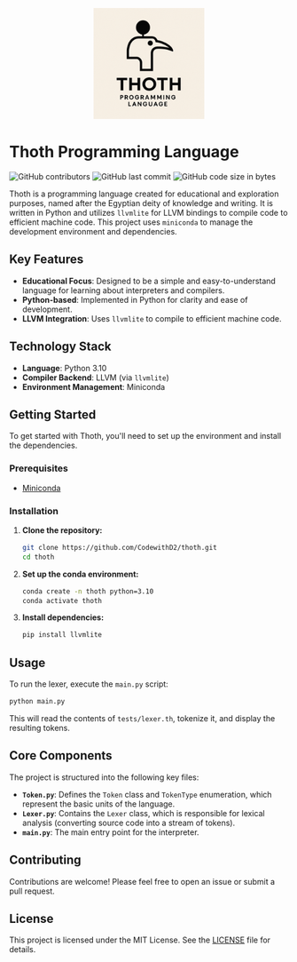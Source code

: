 <p align="center">
  <img src="assets/logo.png" alt="Thoth Logo" width="200"/>
</p>

# Thoth Programming Language

![GitHub contributors](https://img.shields.io/github/contributors/CodewithD2/thoth)
![GitHub last commit](https://img.shields.io/github/last-commit/CodewithD2/thoth)
![GitHub code size in bytes](https://img.shields.io/github/languages/code-size/CodewithD2/thoth)

Thoth is a programming language created for educational and exploration purposes, named after the Egyptian deity of knowledge and writing. It is written in Python and utilizes `llvmlite` for LLVM bindings to compile code to efficient machine code. This project uses `miniconda` to manage the development environment and dependencies.

## Key Features

- **Educational Focus**: Designed to be a simple and easy-to-understand language for learning about interpreters and compilers.
- **Python-based**: Implemented in Python for clarity and ease of development.
- **LLVM Integration**: Uses `llvmlite` to compile to efficient machine code.

## Technology Stack

- **Language**: Python 3.10
- **Compiler Backend**: LLVM (via `llvmlite`)
- **Environment Management**: Miniconda

## Getting Started

To get started with Thoth, you'll need to set up the environment and install the dependencies.

### Prerequisites

- [Miniconda](https://docs.conda.io/en/latest/miniconda.html)

### Installation

1.  **Clone the repository:**
    ```bash
    git clone https://github.com/CodewithD2/thoth.git
    cd thoth
    ```
2.  **Set up the conda environment:**
    ```bash
    conda create -n thoth python=3.10
    conda activate thoth
    ```
3.  **Install dependencies:**
    ```bash
    pip install llvmlite
    ```

## Usage

To run the lexer, execute the `main.py` script:

```bash
python main.py
```

This will read the contents of `tests/lexer.th`, tokenize it, and display the resulting tokens.

## Core Components

The project is structured into the following key files:

- **`Token.py`**: Defines the `Token` class and `TokenType` enumeration, which represent the basic units of the language.
- **`Lexer.py`**: Contains the `Lexer` class, which is responsible for lexical analysis (converting source code into a stream of tokens).
- **`main.py`**: The main entry point for the interpreter.

## Contributing

Contributions are welcome! Please feel free to open an issue or submit a pull request.

## License

This project is licensed under the MIT License. See the [LICENSE](LICENSE) file for details.